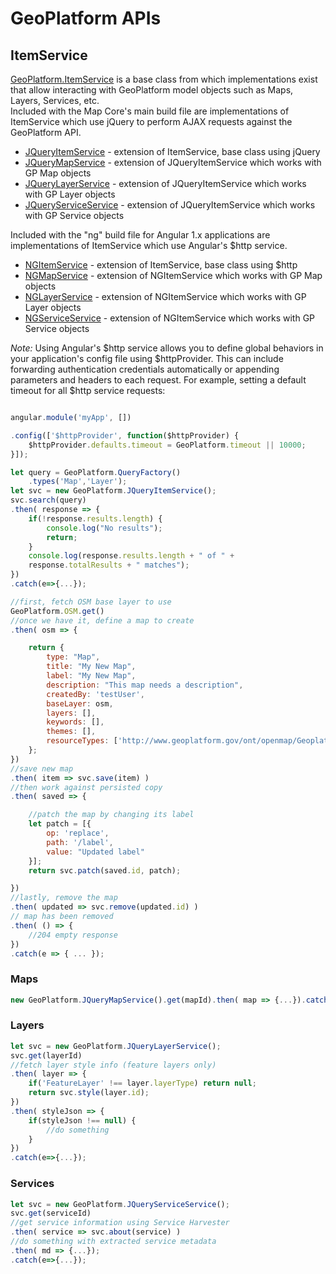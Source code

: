 # GeoPlatform APIs

## ItemService
[GeoPlatform.ItemService](src/shared/item-service.js) is a base class from which implementations exist that
allow interacting with GeoPlatform model objects such as Maps, Layers, Services, etc.  
Included with the Map Core's main build file are implementations of ItemService
which use jQuery to perform AJAX requests against the GeoPlatform API.

- [JQueryItemService](src/shared/item-service-jquery.js) - extension of ItemService, base class using jQuery
- [JQueryMapService](src/map/service-jquery.js) - extension of JQueryItemService which works with GP Map objects
- [JQueryLayerService](src/layer/service-jquery.js) - extension of JQueryItemService which works with GP Layer objects
- [JQueryServiceService](src/service/service-jquery.js) - extension of JQueryItemService which works with GP Service objects


Included with the "ng" build file for Angular 1.x applications are
implementations of ItemService which use Angular's $http service.

- [NGItemService](src/shared/item-service-ng.js) - extension of ItemService, base class using $http  
- [NGMapService](src/map/service-ng.js) - extension of NGItemService which works with GP Map objects
- [NGLayerService](src/layer/service-ng.js) - extension of NGItemService which works with GP Layer objects
- [NGServiceService](src/service/service-ng.js) - extension of NGItemService which works with GP Service objects


_Note:_ Using Angular's $http service allows you to define global behaviors in your application's
config file using $httpProvider. This can include forwarding authentication credentials automatically
or appending parameters and headers to each request.  For example, setting a default timeout for all $http
service requests:

```javascript

angular.module('myApp', [])

.config(['$httpProvider', function($httpProvider) {
    $httpProvider.defaults.timeout = GeoPlatform.timeout || 10000;
}]);

```


```javascript
let query = GeoPlatform.QueryFactory()
    .types('Map','Layer');
let svc = new GeoPlatform.JQueryItemService();
svc.search(query)
.then( response => {
    if(!response.results.length) {
        console.log("No results");
        return;
    }
    console.log(response.results.length + " of " +
    response.totalResults + " matches");
})
.catch(e=>{...});
```

```javascript
//first, fetch OSM base layer to use
GeoPlatform.OSM.get()
//once we have it, define a map to create
.then( osm => {

    return {
        type: "Map",
        title: "My New Map",
        label: "My New Map",
        description: "This map needs a description",
        createdBy: 'testUser',
        baseLayer: osm,
        layers: [],
        keywords: [],
        themes: [],
        resourceTypes: ['http://www.geoplatform.gov/ont/openmap/GeoplatformMap']
    };
})
//save new map
.then( item => svc.save(item) )
//then work against persisted copy
.then( saved => {

    //patch the map by changing its label
    let patch = [{
        op: 'replace',
        path: '/label',
        value: "Updated label"
    }];
    return svc.patch(saved.id, patch);

})
//lastly, remove the map
.then( updated => svc.remove(updated.id) )
// map has been removed
.then( () => {
    //204 empty response
})
.catch(e => { ... });
```




### Maps

```javascript
new GeoPlatform.JQueryMapService().get(mapId).then( map => {...}).catch(e=>{...});
```

### Layers

```javascript
let svc = new GeoPlatform.JQueryLayerService();
svc.get(layerId)
//fetch layer style info (feature layers only)
.then( layer => {
    if('FeatureLayer' !== layer.layerType) return null;
    return svc.style(layer.id);
})
.then( styleJson => {
    if(styleJson !== null) {
        //do something
    }
})
.catch(e=>{...});
```


### Services

```javascript
let svc = new GeoPlatform.JQueryServiceService();
svc.get(serviceId)
//get service information using Service Harvester
.then( service => svc.about(service) )
//do something with extracted service metadata
.then( md => {...});
.catch(e=>{...});
```
